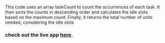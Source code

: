 This code uses an array taskCount to count the occurrences of each task. It then sorts the counts in descending order and calculates the idle slots based on the maximum count. Finally, it returns the total number of units needed, considering the idle slots

### check out the live app [here](https://priyanka23-brs.github.io/Task-Scheduler-Leet-Code).
